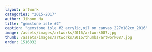 ```yaml
---
layout: artwork
categories: "2015-2017"
author: Jihoon Ha
title: "gemstone isle #2"
caption: "gemstone isle #2_acrylic,oil on canvas_227x182cm_2016"
image: /assets/images/artworks/2016/artwork087.jpg
thumb: /assets/images/artworks/2016/thumbs/artwork087.jpg
order: 1516032
---
```

